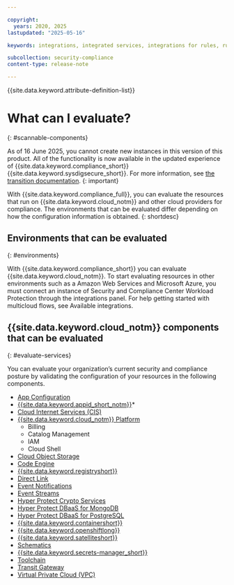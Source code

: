 ```yaml
---

copyright:
  years: 2020, 2025
lastupdated: "2025-05-16"

keywords: integrations, integrated services, integrations for rules, rules and goals, cloud services, Business Partners

subcollection: security-compliance
content-type: release-note

---
```


{{site.data.keyword.attribute-definition-list}}


# What can I evaluate?
{: #scannable-components}


As of 16 June 2025, you cannot create new instances in this version of this product. All of the functionality is now available in the updated experience of {{site.data.keyword.compliance_short}} {{site.data.keyword.sysdigsecure_short}}. For more information, see [the transition documentation](/docs/security-compliance?topic=security-compliance-scc-transition). 
{: important}


With {{site.data.keyword.compliance_full}}, you can evaluate the resources that run on {{site.data.keyword.cloud_notm}} and other cloud providers for compliance. The environments that can be evaluated differ depending on how the configuration information is obtained. 
{: shortdesc}


## Environments that can be evaluated
{: #environments}

With {{site.data.keyword.compliance_short}} you can evaluate {{site.data.keyword.cloud_notm}}. To start evaluating resources in other environments such as a Amazon Web Services and Microsoft Azure, you must connect an instance of Security and Compliance Center Workload Protection through the integrations panel. For help getting started with multicloud flows, see Available integrations.

## {{site.data.keyword.cloud_notm}} components that can be evaluated
{: #evaluate-services}

You can evaluate your organization’s current security and compliance posture by validating the configuration of your resources in the following components.

* [App Configuration](/docs/app-configuration?topic=app-configuration-getting-started)
* [{{site.data.keyword.appid_short_notm}}](/docs/appid?topic=appid-getting-started)*
* [Cloud Internet Services (CIS)](/docs/cis?topic=cis-getting-started)
* [{{site.data.keyword.cloud_notm}} Platform](/docs/overview?topic=overview-whatis-platform)
	* Billing
	* Catalog Management
	* IAM
	* Cloud Shell
* [Cloud Object Storage](/docs/cloud-object-storage?topic=cloud-object-storage-getting-started-cloud-object-storage)
* [Code Engine](/docs/codeengine?topic=codeengine-getting-started)
* [{{site.data.keyword.registryshort}}](/docs/Registry?topic=Registry-getting-started)
* [Direct Link](/docs/dl?topic=dl-get-started-with-ibm-cloud-dl)
* [Event Notifications](/docs/event-notifications?topic=event-notifications-getting-started)
* [Event Streams](/docs/EventStreams?topic=EventStreams-getting-started)
* [Hyper Protect Crypto Services](/docs/hs-crypto?topic=hs-crypto-get-started)
* [Hyper Protect DBaaS for MongoDB](/docs/hyper-protect-dbaas-for-mongodb)
* [Hyper Protect DBaaS for PostgreSQL](/docs/hyper-protect-dbaas-for-postgresql)
* [{{site.data.keyword.containershort}}](/docs/containers?topic=containers-security)
* [{{site.data.keyword.openshiftlong}}](/docs/openshift?topic=openshift-security)
* [{{site.data.keyword.satelliteshort}}](/docs/satellite?topic=satellite-getting-started)
* [Schematics](/docs/schematics?topic=schematics-access)
* [{{site.data.keyword.secrets-manager_short}}](/docs/secrets-manager?topic=secrets-manager-getting-started)
* [Toolchain](/docs/ContinuousDelivery?topic=ContinuousDelivery-getting-started)
* [Transit Gateway](/docs/transit-gateway?topic=transit-gateway-getting-started)
* [Virtual Private Cloud (VPC)](/docs/vpc?topic=vpc-getting-started)
